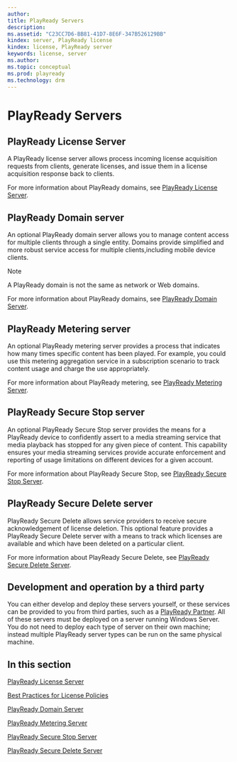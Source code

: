 ```yaml
---
author:
title: PlayReady Servers
description:
ms.assetid: "C23CC7D6-BB81-41D7-8E6F-347B526129BB"
kindex: server, PlayReady license
kindex: license, PlayReady server
keywords: license, server
ms.author:
ms.topic: conceptual
ms.prod: playready
ms.technology: drm
---
```


# PlayReady Servers


## PlayReady License Server
A PlayReady license server allows process incoming license acquisition requests from clients, generate licenses, and issue them in a license acquisition response back to clients.

For more information about PlayReady domains, see [PlayReady License Server](playreadylicenseserver.md).

## PlayReady Domain server

An optional PlayReady domain server allows you to manage content access for multiple clients through a single entity. Domains provide simplified and more robust service access for multiple clients,including mobile device clients.

> [!NOTE]
> A PlayReady domain is not the same as network or Web domains.

For more information about PlayReady domains, see [PlayReady Domain Server](playreadydomainserver.md).

## PlayReady Metering server

An optional PlayReady metering server provides a process that indicates how many times specific content has been played. For example, you could use this metering aggregation service in a subscription scenario to track content usage and charge the use appropriately.

For more information about PlayReady metering, see [PlayReady Metering Server](playreadymeteringserver.md).

## PlayReady Secure Stop server

An optional PlayReady Secure Stop server provides the means for a PlayReady device to confidently assert to a media streaming service that media playback has stopped for any given piece of content. This capability ensures your media streaming services provide accurate enforcement and reporting of usage limitations on different devices for a given account.

For more information about PlayReady Secure Stop, see [PlayReady Secure Stop Server](playreadysecurestopserver.md).

## PlayReady Secure Delete server

PlayReady Secure Delete allows service providers to receive secure acknowledgement of license deletion. This optional feature provides a PlayReady Secure Delete server with a means to track which licenses are available and which have been deleted on a particular client.

For more information about PlayReady Secure Delete, see [PlayReady Secure Delete Server](playreadysecuredeleteserver.md).

## Development and operation by a third party

You can either develop and deploy these servers yourself, or these services can be provided to you from third parties, such as a [PlayReady Partner](https://www.microsoft.com/playready/partners/). All of these servers must be deployed on a server running Windows Server. You do not need to deploy each type of server on their own machine; instead multiple PlayReady server types can be run on the same physical machine.


## In this section

[PlayReady License Server](playreadylicenseserver.md)

[Best Practices for License Policies](policiesbestpractices.md)

[PlayReady Domain Server](playreadydomainserver.md)

[PlayReady Metering Server](playreadymeteringserver.md)

[PlayReady Secure Stop Server](playreadysecurestopserver.md)

[PlayReady Secure Delete Server](playreadysecuredeleteserver.md)